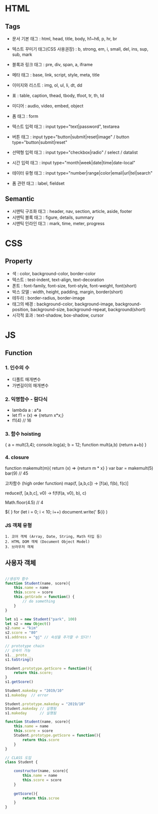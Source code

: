 # HTML 

## Tags
- 문서 기본 태그 : html, head, title, body, h1~h6, p, hr, br
- 텍스트 꾸미기 태그(CSS 사용권장) : b, strong, em, i, small, del, ins, sup, sub, mark 
- 블록과 링크 태그 : pre, div, span, a, iframe
- 메타 태그 : base, link, script, style, meta, title
- 이미지와 리스트 : img, ol, ul, li, dt, dd
- 표 : table, caption, thead, tbody, tfoot, tr, th, td
- 미디어 : audio, video, embed, object

- 폼 태그 : form
- 텍스트 입력 태그 : input type="text|password", textarea
- 버튼 태그 : input type="button|submit|reset|image" / button type="button|submit|reset"
- 선택형 입력 태그 : input type="checkbox|radio" / select / datalist
- 시간 입력 태그 : input type="month|week|date|time|date-local"
- 테이터 유형 태그 : input type="number|range|color|email|url|tel|search"
- 폼 관련 태그 : label, fieldset

## Semantic
- 시맨틱 구조화 태그 : header, nav, section, article, aside, footer
- 시맨틱 블록 태그 : figure, details, summary
- 시맨틱 인라인 태그 : mark, time, meter, progress

# CSS

## Property
- 색 : color, background-color, border-color
- 텍스트 : test-indent, text-align, text-decoration
- 폰트 : font-family, font-size, font-style, font-weight, font(short)
- 박스 모델 : width, height, padding, margin, border(short)
- 테두리 : border-radius, border-image
- 태그의 배경 : background-color, background-image, background-position, background-size, background-repeat, background(short)
- 시각적 효과 : text-shadow, box-shadow, cursor

# JS

## Function

### 1. 인수의 수 
 - 디폴트 매개변수
 - 가변길이의 매개변수

### 2. 익명함수 - 람다식
 - lambda a : a*a
 - let f1 = (x) => {return x*x;}
 - f1(4) // 16

### 3. 함수 hoisting
{
   a = mult(3,4);
   console.log(a);
   b = 12;
   function mult(a,b) {return a+b}
}

### 4. closure 

function makemult(m){
    return (x) => {return m * x}
}
var bar = makemult(5)
bar(9) // 45

고차함수 (high order function)
map(f, [a,b,c])
-> [f(a), f(b), f(c)]

reduce(f, [a,b,c], v0)
-> f(f(f(a, v0), b), c) 

Math.floor(4.5) // 4

${   }
for (let i = 0; i < 10; i++)
     document.write('<td> ${i} </td>)


### JS 객체 유형
	1. 코어 객체 (Array, Date, String, Math 타입 등)
	2. HTML DOM 객체 (Document Object Model)
	3. 브라우저 객체


## 사용자 객체
```javascript

//생성자 함수
function Student(name, score){
	this.name = name
	this.score = score
	this.getGrade = function() {
		// do something
	}
}

let s1 = new Student("park", 100)
let s2 = new Object()
s2.name = "kim"
s2.score = "80"
s1.address = "gj" // 속성을 추가할 수 있다!!

// prototype chain
// 상속이 가능
s1.__proto__
s1.toString()

Student.prototype.getScore = function(){
	return this.score;
}
s1.getScore()

Student.makeday = "2019/10"
s1.makeday 	// error

Student.prototype.makeday = "2019/10"
Student.makeday	// 실행됨
s1.makeday		// 실행됨

function Student(name, score){
	this.name = name
	this.score = score
	Student.prototype.getScore = function(){
		return this.score
	}
}

// CLASS 도입
class Student {

	constructor(name, score){
		this.name = name
		this.score = score
	}
	
	getScore(){
		return this.scroe
	}
}



```
